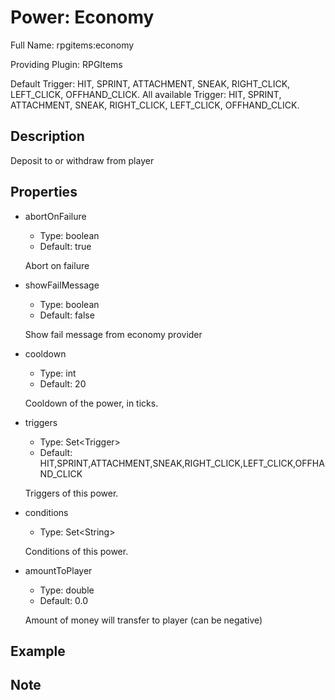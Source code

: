 # Power: Economy

<!-- This file is generated ingame by `/rpgitem gen-wiki`. -->
<!-- Please only edit between "beginCustomXXXX" and "endCustomXXXX".  -->
<!-- If you want to edit description of this power or property, -->
<!-- please edit corresponding section in "resources/lang/en_US.yml" -->

Full Name: rpgitems:economy

Providing Plugin: RPGItems

Default Trigger: HIT, SPRINT, ATTACHMENT, SNEAK, RIGHT_CLICK, LEFT_CLICK, OFFHAND_CLICK. All available Trigger: HIT, SPRINT, ATTACHMENT, SNEAK, RIGHT_CLICK, LEFT_CLICK, OFFHAND_CLICK.

<!-- beginCustomHeader -->
<!-- endCustomHeader -->

## Description

Deposit to or withdraw from player
<!-- beginCustomDescription -->
<!-- endCustomDescription -->

## Properties

* abortOnFailure

  * Type: boolean
  * Default: true

  Abort on failure

* showFailMessage

  * Type: boolean
  * Default: false

  Show fail message from economy provider

* cooldown

  * Type: int
  * Default: 20

  Cooldown of the power, in ticks.

* triggers

  * Type: Set&lt;Trigger&gt;
  * Default: HIT,SPRINT,ATTACHMENT,SNEAK,RIGHT_CLICK,LEFT_CLICK,OFFHAND_CLICK

  Triggers of this power.

* conditions

  * Type: Set&lt;String&gt;

  Conditions of this power.

* amountToPlayer

  * Type: double
  * Default: 0.0

  Amount of money will transfer to player (can be negative)

<!-- beginCustomProperties -->
<!-- endCustomProperties -->

## Example

<!-- beginCustomExample -->
<!-- endCustomExample -->

## Note

<!-- beginCustomNote -->
<!-- endCustomNote -->